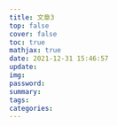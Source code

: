 ```yaml
---
title: 文章3
top: false
cover: false
toc: true
mathjax: true
date: 2021-12-31 15:46:57
update:
img:
password:
summary:
tags:
categories:
---
```

